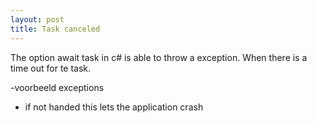 ```yaml
---
layout: post
title: Task canceled 
---
```


The option await task in c# is able to throw a exception. When there is a time out for te task.

-voorbeeld exceptions

 - if not handed this lets the application crash